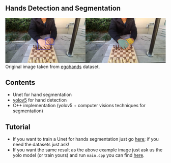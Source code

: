 ## Hands Detection and Segmentation
![Example output image](https://github.com/albertoursino/hands-detection-and-segmentation/blob/main/example.jpg)
Original image taken from [egohands](http://vision.soic.indiana.edu/projects/egohands/) dataset.

## Contents

- Unet for hand segmentation
- [yolov5](https://github.com/ultralytics/yolov5) for hand detection
- C++ implementation (yolov5 + computer visions techniques for segmentation)

## Tutorial

- If you want to train a Unet for hands segmentation just go [here](https://github.com/albertoursino/hands-detection-and-segmentation/blob/main/unet/unet.ipynb);
if you need the datasets just ask!
- If you want the same result as the above example image just ask us the yolo model (or train yours) and run `main.cpp` you can find [here](https://github.com/albertoursino/hands-detection-and-segmentation/tree/main/src).
